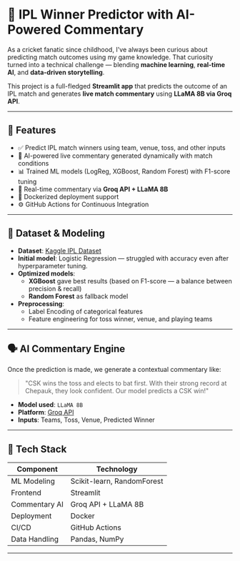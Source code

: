 # 🏏 IPL Winner Predictor with AI-Powered Commentary

As a cricket fanatic since childhood, I've always been curious about predicting match outcomes using my game knowledge. That curiosity turned into a technical challenge — blending **machine learning**, **real-time AI**, and **data-driven storytelling**.

This project is a full-fledged **Streamlit app** that predicts the outcome of an IPL match and generates **live match commentary** using **LLaMA 8B via Groq API**.

---

## 🚀 Features

- ✅ Predict IPL match winners using team, venue, toss, and other inputs
- 🧠 AI-powered live commentary generated dynamically with match conditions
- 📊 Trained ML models (LogReg, XGBoost, Random Forest) with F1-score tuning
- 💬 Real-time commentary via **Groq API + LLaMA 8B**
- 🐳 Dockerized deployment support
- ⚙️ GitHub Actions for Continuous Integration

---

## 🧪 Dataset & Modeling

- **Dataset**: [Kaggle IPL Dataset](https://www.kaggle.com/datasets)
- **Initial model**: Logistic Regression — struggled with accuracy even after hyperparameter tuning.
- **Optimized models**:
  - **XGBoost** gave best results (based on F1-score — a balance between precision & recall)
  - **Random Forest** as fallback model
- **Preprocessing**:
  - Label Encoding of categorical features
  - Feature engineering for toss winner, venue, and playing teams

---

## 🗣️ AI Commentary Engine

Once the prediction is made, we generate a contextual commentary like:

> "CSK wins the toss and elects to bat first. With their strong record at Chepauk, they look confident. Our model predicts a CSK win!"

- **Model used**: `LLaMA 8B`
- **Platform**: [Groq API](https://console.groq.com/)
- **Inputs**: Teams, Toss, Venue, Predicted Winner

---

## 🧰 Tech Stack

| Component      | Technology                        |
|----------------|------------------------------------|
| ML Modeling    | Scikit-learn, RandomForest         |
| Frontend       | Streamlit                          |
| Commentary AI  | Groq API + LLaMA 8B                |
| Deployment     | Docker                             |
| CI/CD          | GitHub Actions                     |
| Data Handling  | Pandas, NumPy                      |

---



